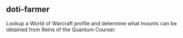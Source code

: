 ## doti-farmer
Lookup a World of Warcraft profile and determine what mounts can be obtained from Reins of the Quantum Courser.
